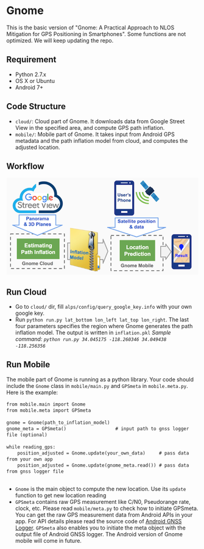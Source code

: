 # Gnome
This is the basic version of "Gnome: A Practical Approach to NLOS Mitigation for GPS Positioning in Smartphones". Some functions are not optimized. We will keep updating the repo.

## Requirement
- Python 2.7.x
- OS X or Ubuntu 
- Android 7+

## Code Structure 
- `cloud/`: Cloud part of Gnome. It downloads data from Google Street View in the specified area, and compute GPS path inflation. 
- `mobile/`: Mobile part of Gnome. It takes input from Android GPS metadata and the path inflation model from cloud, and computes the adjusted location. 

## Workflow
![alt text](workflow.png "Workflow of Gnome")

## Run Cloud
- Go to `cloud/` dir, fill `alps/config/query_google_key.info` with your own google key. 
- Run `python run.py lat_bottom lon_left lat_top lon_right`. The last four parameters specifies the region where Gnome generates the path inflation model. The output is written in `inflation.pkl` *Sample command: `python run.py 34.045175 -118.260346 34.049438 -118.256356`*

## Run Mobile
The mobile part of Gnome is running as a python library. Your code should include the `Gnome` class in `mobile/main.py` and `GPSmeta` in `mobile.meta.py`. Here is the example:

```
from mobile.main import Gnome
from mobile.meta import GPSmeta

gnome = Gnome(path_to_inflation_model)
gnome_meta = GPSmeta()					# input path to gnss logger file (optional)

while reading_gps:
	position_adjusted = Gnome.update(your_own_data)		# pass data from your own app
	position_adjusted = Gnome.update(gnome_meta.read())	# pass data from gnss logger file 
	 
```

- `Gnome` is the main object to compute the new location. Use its `update` function to get new location reading
- `GPSmeta` contains raw GPS measurement like C/N0, Pseudorange rate, clock, etc. Please read `mobile/meta.py` to check how to initiate GPSmeta. You can get the raw GPS measurement data from Android APIs in your app. For API details please read the source code of [Android GNSS Logger](https://github.com/google/gps-measurement-tools/tree/master/GNSSLogger). `GPSmeta` also enables you to initiate the meta object with the output file of Android GNSS logger. The Android version of Gnome mobile will come in future. 

